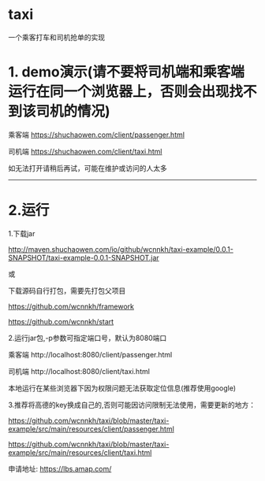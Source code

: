 # taxi
一个乘客打车和司机抢单的实现

# 1. demo演示(请不要将司机端和乘客端运行在同一个浏览器上，否则会出现找不到该司机的情况)

乘客端 https://shuchaowen.com/client/passenger.html

司机端 https://shuchaowen.com/client/taxi.html

如无法打开请稍后再试，可能在维护或访问的人太多

----
# 2.运行

1.下载jar

http://maven.shuchaowen.com/io/github/wcnnkh/taxi-example/0.0.1-SNAPSHOT/taxi-example-0.0.1-SNAPSHOT.jar

或

下载源码自行打包，需要先打包父项目

https://github.com/wcnnkh/framework

https://github.com/wcnnkh/start

2.运行jar包,-p参数可指定端口号，默认为8080端口

乘客端 http://localhost:8080/client/passenger.html

司机端 http://localhost:8080/client/taxi.html

本地运行在某些浏览器下因为权限问题无法获取定位信息(推荐使用google)

3.推荐将高德的key换成自己的,否则可能因访问限制无法使用，需要更新的地方：

https://github.com/wcnnkh/taxi/blob/master/taxi-example/src/main/resources/client/passenger.html

https://github.com/wcnnkh/taxi/blob/master/taxi-example/src/main/resources/client/taxi.html

申请地址: https://lbs.amap.com/
